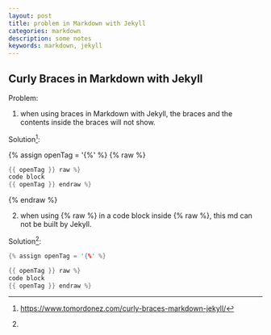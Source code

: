 ```yaml
---
layout: post
title: problem in Markdown with Jekyll
categories: markdown
description: some notes
keywords: markdown, jekyll
---
```


## Curly Braces in Markdown with Jekyll

Problem:

1. when using braces in Markdown with Jekyll, the braces and the contents inside the braces will not show.

Solution[^1]:

{% assign openTag = '{%' %}
{% raw %}

```cpp
{{ openTag }} raw %}
code block
{{ openTag }} endraw %}
```

{% endraw %}

2. when using {% raw %} in a code block inside {% raw %}, this md can not be built by Jekyll.

Solution[^2]:

```cpp
{% assign openTag = '{%' %}

{{ openTag }} raw %}
code block
{{ openTag }} endraw %}
```

[^1]:<https://www.tomordonez.com/curly-braces-markdown-jekyll/>
[^2]: